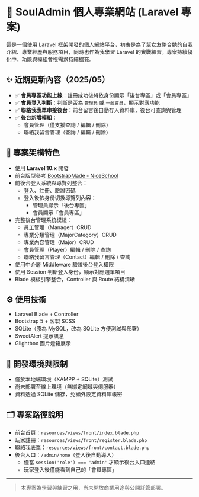 # 💼 SoulAdmin 個人專業網站 (Laravel 專案)

這是一個使用 Laravel 框架開發的個人網站平台，初衷是為了幫女友整合她的自我介紹、專業經歷與服務項目，同時也作為我學習 Laravel 的實戰練習。專案持續優化中，功能與模組會視需求持續擴充。

## ✨ 近期更新內容（2025/05）

-   ✅ **會員專區功能上線**：註冊成功後將依身份顯示「後台專區」或「會員專區」
-   ✅ **會員登入判斷**：判斷是否為 `管理員` 或 `一般會員`，顯示對應功能
-   ✅ **聯絡我表單串接後台**：前台留言後自動存入資料庫，後台可查詢與管理
-   ✅ **後台新增模組**：
    -   會員管理（僅支援查詢 / 編輯 / 刪除）
    -   聯絡我留言管理（查詢 / 編輯 / 刪除）

## 🔧 專案架構特色

-   使用 **Laravel 10.x** 開發
-   前台版型參考 [BootstrapMade - NiceSchool](https://bootstrapmade.com/nice-school-bootstrap-education-template/)
-   前後台登入系統與導覽列整合：
    -   登入、註冊、驗證密碼
    -   登入後依身份切換導覽列內容：
        -   管理員顯示「後台專區」
        -   會員顯示「會員專區」
-   完整後台管理系統模組：
    -   員工管理（Manager）CRUD
    -   專業分類管理（MajorCategory）CRUD
    -   專業內容管理（Major）CRUD
    -   會員管理（Player）編輯 / 刪除 / 查詢
    -   聯絡我留言管理（Contact）編輯 / 刪除 / 查詢
-   使用中介層 Middleware 驗證後台登入權限
-   使用 Session 判斷登入身份，顯示對應選單項目
-   Blade 模板引擎整合，Controller 與 Route 結構清晰

## ⚙️ 使用技術

-   Laravel Blade + Controller
-   Bootstrap 5 + 客製 SCSS
-   SQLite（原為 MySQL，改為 SQLite 方便測試與部署）
-   SweetAlert 提示訊息
-   Glightbox 圖片燈箱展示

## 🧪 開發環境與限制

-   僅於本地端環境（XAMPP + SQLite）測試
-   尚未部署至線上環境（無綁定網域與伺服器）
-   資料透過 SQLite 儲存，免額外設定資料庫帳密

## 🗂️ 專案路徑說明

-   前台首頁：`resources/views/front/index.blade.php`
-   玩家註冊：`resources/views/front/register.blade.php`
-   聯絡我表單：`resources/views/front/contact.blade.php`
-   後台入口：`/admin/home`（登入後自動導入）
    -   僅當 `session('role') === 'admin'` 才顯示後台入口連結
    -   玩家登入後僅能看到自己的「會員專區」

---

> 本專案為學習與練習之用，尚未開放商業用途與公開託管部署。
